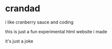 # crandad
i like cranberry sauce and coding

this is just a fun experimental html website i made


it's just a joke
